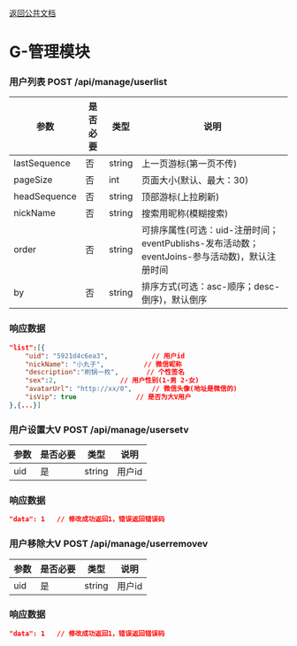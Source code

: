 [返回公共文档](/接口文档/1-公共文档.MD)

# G-管理模块


### 用户列表  POST   /api/manage/userlist

参数			|是否必要		|类型			|说明
--				|--				|--				|--
lastSequence	|否				|string			|上一页游标(第一页不传)
pageSize		|否				|int			|页面大小(默认、最大：30)
headSequence	|否				|string			|顶部游标(上拉刷新)
nickName		|否				|string			|搜索用昵称(模糊搜索)
order			|否				|string			|可排序属性(可选：uid-注册时间；eventPublishs-发布活动数；eventJoins-参与活动数)，默认注册时间
by				|否				|string			|排序方式(可选：asc-顺序；desc-倒序)，默认倒序

### 响应数据
```json
"list":[{				
	"uid": "5921d4c6ea3",			// 用户id
	"nickName": "小丸子",			// 微信昵称
	"description":"刷锅一枚",		// 个性签名
	"sex":2,				// 用户性别(1-男 2-女)
	"avatarUrl": "http://xx/0",		// 微信头像(地址是微信的)
	"isVip": true				// 是否为大V用户
},{...}]
```


### 用户设置大V  POST   /api/manage/usersetv

参数			|是否必要		|类型			|说明
--				|--				|--				|--
uid				|是				|string			|用户id

### 响应数据
```json
"data": 1	// 修改成功返回1，错误返回错误码
```

### 用户移除大V  POST   /api/manage/userremovev

参数			|是否必要		|类型			|说明
--				|--				|--				|--
uid				|是				|string			|用户id

### 响应数据
```json
"data": 1	// 修改成功返回1，错误返回错误码
```
